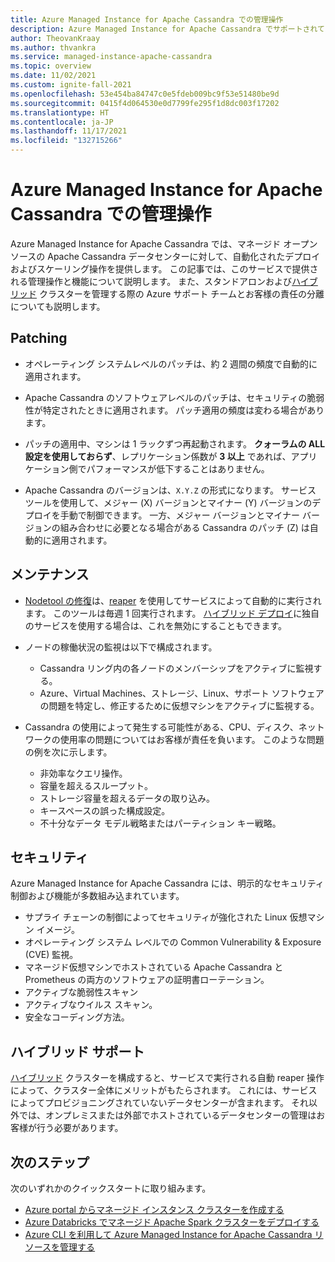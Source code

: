 ```yaml
---
title: Azure Managed Instance for Apache Cassandra での管理操作
description: Azure Managed Instance for Apache Cassandra でサポートされている管理操作について説明します。 また、スタンドアロンおよびハイブリッド クラスターを管理する際の Azure サポート チームとお客様の責任の分離についても説明します。
author: TheovanKraay
ms.author: thvankra
ms.service: managed-instance-apache-cassandra
ms.topic: overview
ms.date: 11/02/2021
ms.custom: ignite-fall-2021
ms.openlocfilehash: 53e454ba84747c0e5fdeb009bc9f53e51480be9d
ms.sourcegitcommit: 0415f4d064530e0d7799fe295f1d8dc003f17202
ms.translationtype: HT
ms.contentlocale: ja-JP
ms.lasthandoff: 11/17/2021
ms.locfileid: "132715266"
---
```

# <a name="management-operations-in-azure-managed-instance-for-apache-cassandra"></a>Azure Managed Instance for Apache Cassandra での管理操作

Azure Managed Instance for Apache Cassandra では、マネージド オープンソースの Apache Cassandra データセンターに対して、自動化されたデプロイおよびスケーリング操作を提供します。 この記事では、このサービスで提供される管理操作と機能について説明します。 また、スタンドアロンおよび[ハイブリッド](configure-hybrid-cluster.md) クラスターを管理する際の Azure サポート チームとお客様の責任の分離についても説明します。

## <a name="patching"></a>Patching

* オペレーティング システムレベルのパッチは、約 2 週間の頻度で自動的に適用されます。

* Apache Cassandra のソフトウェアレベルのパッチは、セキュリティの脆弱性が特定されたときに適用されます。 パッチ適用の頻度は変わる場合があります。

* パッチの適用中、マシンは 1 ラックずつ再起動されます。 **クォーラムの ALL 設定を使用しておらず**、レプリケーション係数が **3 以上** であれば、アプリケーション側でパフォーマンスが低下することはありません。

* Apache Cassandra のバージョンは、`X.Y.Z` の形式になります。 サービス ツールを使用して、メジャー (X) バージョンとマイナー (Y) バージョンのデプロイを手動で制御できます。 一方、メジャー バージョンとマイナー バージョンの組み合わせに必要となる場合がある Cassandra のパッチ (Z) は自動的に適用されます。  

## <a name="maintenance"></a>メンテナンス

* [Nodetool の修復](https://docs.datastax.com/en/cassandra-oss/3.x/cassandra/tools/toolsRepair.html)は、[reaper](http://cassandra-reaper.io/) を使用してサービスによって自動的に実行されます。 このツールは毎週 1 回実行されます。 [ハイブリッド デプロイ](configure-hybrid-cluster.md)に独自のサービスを使用する場合は、これを無効にすることもできます。

* ノードの稼働状況の監視は以下で構成されます。

  * Cassandra リング内の各ノードのメンバーシップをアクティブに監視する。
  * Azure、Virtual Machines、ストレージ、Linux、サポート ソフトウェアの問題を特定し、修正するために仮想マシンをアクティブに監視する。

* Cassandra の使用によって発生する可能性がある、CPU、ディスク、ネットワークの使用率の問題についてはお客様が責任を負います。 このような問題の例を次に示します。

  * 非効率なクエリ操作。
  * 容量を超えるスループット。
  * ストレージ容量を超えるデータの取り込み。
  * キースペースの誤った構成設定。
  * 不十分なデータ モデル戦略またはパーティション キー戦略。

## <a name="security"></a>セキュリティ

Azure Managed Instance for Apache Cassandra には、明示的なセキュリティ制御および機能が多数組み込まれています。

* サプライ チェーンの制御によってセキュリティが強化された Linux 仮想マシン イメージ。
* オペレーティング システム レベルでの Common Vulnerability & Exposure (CVE) 監視。
* マネージド仮想マシンでホストされている Apache Cassandra と Prometheus の両方のソフトウェアの証明書ローテーション。
* アクティブな脆弱性スキャン
* アクティブなウイルス スキャン。
* 安全なコーディング方法。

## <a name="hybrid-support"></a>ハイブリッド サポート

[ハイブリッド](configure-hybrid-cluster.md) クラスターを構成すると、サービスで実行される自動 reaper 操作によって、クラスター全体にメリットがもたらされます。 これには、サービスによってプロビジョニングされていないデータセンターが含まれます。 それ以外では、オンプレミスまたは外部でホストされているデータセンターの管理はお客様が行う必要があります。

## <a name="next-steps"></a>次のステップ

次のいずれかのクイックスタートに取り組みます。
* [Azure portal からマネージド インスタンス クラスターを作成する](create-cluster-portal.md)
* [Azure Databricks でマネージド Apache Spark クラスターをデプロイする](deploy-cluster-databricks.md)
* [Azure CLI を利用して Azure Managed Instance for Apache Cassandra リソースを管理する](manage-resources-cli.md)
